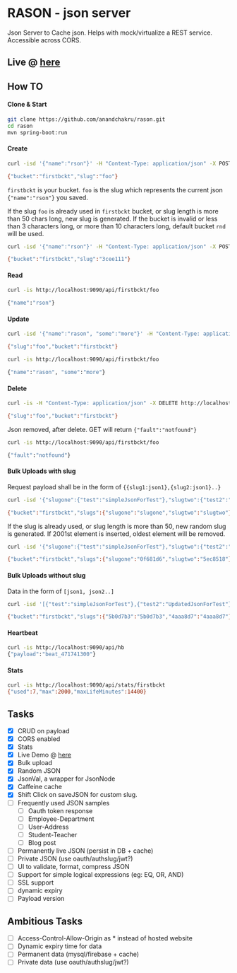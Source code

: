 # RASON - json server

Json Server to Cache json. Helps with mock/virtualize a REST service. Accessible across CORS.

## Live @ [here](https://rason.jrvite.com/)

## How TO

#### Clone & Start
```sh
git clone https://github.com/anandchakru/rason.git
cd rason
mvn spring-boot:run
```


#### Create
```sh
curl -isd '{"name":"rson"}' -H "Content-Type: application/json" -X POST http://localhost:9090/api/firstbckt/foo

{"bucket":"firstbckt","slug":"foo"}

```

`firstbckt` is your bucket. `foo` is the slug which represents the current json `{"name":"rson"}` you saved.


If the slug `foo` is already used in `firstbckt` bucket, or slug length is more than 50 chars long, new slug is generated.
If the bucket is invalid or less than 3 characters long, or more than 10 characters long, default bucket `rnd` will be used.

```sh
curl -isd '{"name":"rson"}' -H "Content-Type: application/json" -X POST http://localhost:9090/api/firstbckt/foo

{"bucket":"firstbckt","slug":"3cee111"}
```

#### Read
```sh
curl -is http://localhost:9090/api/firstbckt/foo

{"name":"rson"}
```

#### Update
```sh
curl -isd '{"name":"rason", "some":"more"}' -H "Content-Type: application/json" -X PUT http://localhost:9090/api/firstbckt/foo

{"slug":"foo","bucket":"firstbckt"}

curl -is http://localhost:9090/api/firstbckt/foo

{"name":"rason", "some":"more"}
```

#### Delete
```sh
curl -is -H "Content-Type: application/json" -X DELETE http://localhost:9090/api/firstbckt/foo

{"slug":"foo","bucket":"firstbckt"}
```
Json removed, after delete. GET will return `{"fault":"notfound"}`
```sh
curl -is http://localhost:9090/api/firstbckt/foo

{"fault":"notfound"}

```

#### Bulk Uploads with slug
Request payload shall be in the form of `{{slug1:json1},{slug2:json1}..}`
```sh
curl -isd '{"slugone":{"test":"simpleJsonForTest"},"slugtwo":{"test2":"UpdatedJsonForTest"}}' -H "Content-Type: application/json" -X POST http://localhost:9090/api/bum/firstbckt

{"bucket":"firstbckt","slugs":{"slugone":"slugone","slugtwo":"slugtwo"}}
```
If the slug is already used, or slug length is more than 50, new random slug is generated. If 2001st element is inserted, oldest element will be removed.
```sh
curl -isd '{"slugone":{"test":"simpleJsonForTest"},"slugtwo":{"test2":"UpdatedJsonForTest"}}' -H "Content-Type: application/json" -X POST http://localhost:9090/api/bum/firstbckt

{"bucket":"firstbckt","slugs":{"slugone":"0f681d6","slugtwo":"5ec8518"}}
```

#### Bulk Uploads without slug
Data in the form of `[json1, json2..]`
```sh
curl -isd '[{"test":"simpleJsonForTest"},{"test2":"UpdatedJsonForTest"}]' -H "Content-Type: application/json" -X POST http://localhost:9090/api/bul/firstbckt

{"bucket":"firstbckt","slugs":{"5b0d7b3":"5b0d7b3","4aaa8d7":"4aaa8d7"}}
```
#### Heartbeat

```sh
curl -is http://localhost:9090/api/hb
{"payload":"beat_471741300"}
```

#### Stats
```sh
curl -is http://localhost:9090/api/stats/firstbckt
{"used":7,"max":2000,"maxLifeMinutes":14400}
```


## Tasks
- [x] CRUD on payload
- [x] CORS enabled
- [x] Stats
- [x] Live Demo @ [here](https://rason.jrvite.com/)
- [x] Bulk upload
- [x] Random JSON
- [x] JsonVal, a wrapper for JsonNode
- [x] Caffeine cache
- [x] Shift Click on saveJSON for custom slug.
- [ ] Frequently used JSON samples
  * [ ] Oauth token response
  * [ ] Employee-Department
  * [ ] User-Address
  * [ ] Student-Teacher
  * [ ] Blog post
- [ ] Permanently live JSON (persist in DB + cache)
- [ ] Private JSON (use oauth/authslug/jwt?)
- [ ] UI to validate, format, compress JSON
- [ ] Support for simple logical expressions (eg: EQ, OR, AND)
- [ ] SSL support
- [ ] dynamic expiry
- [ ] Payload version

## Ambitious Tasks
- [ ] Access-Control-Allow-Origin as * instead of hosted website
- [ ] Dynamic expiry time for data
- [ ] Permanent data (mysql/firebase + cache)
- [ ] Private data (use oauth/authslug/jwt?)
